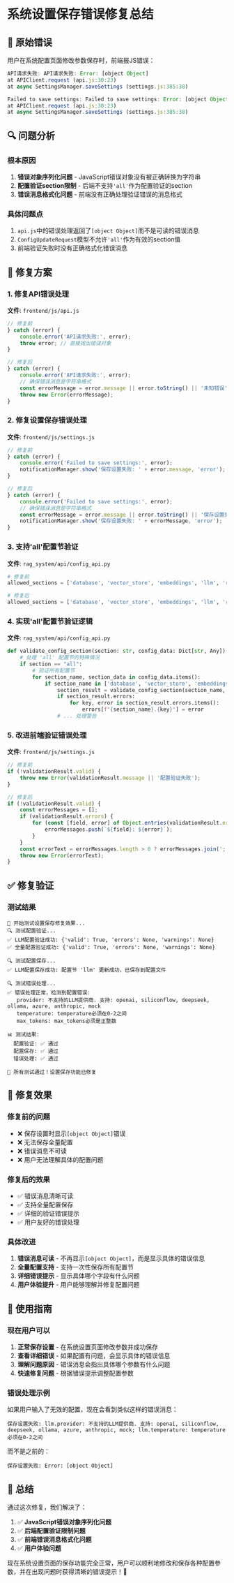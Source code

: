 # 系统设置保存错误修复总结

## 🐛 原始错误

用户在系统配置页面修改参数保存时，前端报JS错误：

```javascript
API请求失败: API请求失败: Error: [object Object]
at APIClient.request (api.js:30:23)
at async SettingsManager.saveSettings (settings.js:385:38)

Failed to save settings: Failed to save settings: Error: [object Object]
at APIClient.request (api.js:30:23)
at async SettingsManager.saveSettings (settings.js:385:38)
```

## 🔍 问题分析

### 根本原因
1. **错误对象序列化问题** - JavaScript错误对象没有被正确转换为字符串
2. **配置验证section限制** - 后端不支持`'all'`作为配置验证的section
3. **错误消息格式化问题** - 前端没有正确处理验证错误的消息格式

### 具体问题点
1. `api.js`中的错误处理返回了`[object Object]`而不是可读的错误消息
2. `ConfigUpdateRequest`模型不允许`'all'`作为有效的section值
3. 前端验证失败时没有正确格式化错误消息

## 🔧 修复方案

### 1. 修复API错误处理

**文件**: `frontend/js/api.js`

```javascript
// 修复前
} catch (error) {
    console.error('API请求失败:', error);
    throw error; // 直接抛出错误对象
}

// 修复后
} catch (error) {
    console.error('API请求失败:', error);
    // 确保错误消息是字符串格式
    const errorMessage = error.message || error.toString() || '未知错误';
    throw new Error(errorMessage);
}
```

### 2. 修复设置保存错误处理

**文件**: `frontend/js/settings.js`

```javascript
// 修复前
} catch (error) {
    console.error('Failed to save settings:', error);
    notificationManager.show('保存设置失败: ' + error.message, 'error');
}

// 修复后
} catch (error) {
    console.error('Failed to save settings:', error);
    // 确保错误消息是字符串格式
    const errorMessage = error.message || error.toString() || '保存设置失败';
    notificationManager.show('保存设置失败: ' + errorMessage, 'error');
}
```

### 3. 支持'all'配置节验证

**文件**: `rag_system/api/config_api.py`

```python
# 修复前
allowed_sections = ['database', 'vector_store', 'embeddings', 'llm', 'retrieval', 'api']

# 修复后
allowed_sections = ['database', 'vector_store', 'embeddings', 'llm', 'retrieval', 'api', 'all']
```

### 4. 实现'all'配置节验证逻辑

**文件**: `rag_system/api/config_api.py`

```python
def validate_config_section(section: str, config_data: Dict[str, Any]) -> ConfigValidationResponse:
    # 处理 'all' 配置节的特殊情况
    if section == "all":
        # 验证所有配置节
        for section_name, section_data in config_data.items():
            if section_name in ['database', 'vector_store', 'embeddings', 'llm', 'retrieval', 'api', 'app']:
                section_result = validate_config_section(section_name, section_data)
                if section_result.errors:
                    for key, error in section_result.errors.items():
                        errors[f"{section_name}.{key}"] = error
                # ... 处理警告
```

### 5. 改进前端验证错误处理

**文件**: `frontend/js/settings.js`

```javascript
// 修复前
if (!validationResult.valid) {
    throw new Error(validationResult.message || '配置验证失败');
}

// 修复后
if (!validationResult.valid) {
    const errorMessages = [];
    if (validationResult.errors) {
        for (const [field, error] of Object.entries(validationResult.errors)) {
            errorMessages.push(`${field}: ${error}`);
        }
    }
    const errorText = errorMessages.length > 0 ? errorMessages.join('; ') : '配置验证失败';
    throw new Error(errorText);
}
```

## ✅ 修复验证

### 测试结果
```
🚀 开始测试设置保存修复效果...
🔍 测试配置验证...
✅ LLM配置验证成功: {'valid': True, 'errors': None, 'warnings': None}
✅ 全量配置验证成功: {'valid': True, 'errors': None, 'warnings': None}

🔍 测试配置保存...
✅ LLM配置保存成功: 配置节 'llm' 更新成功，已保存到配置文件

🔍 测试错误处理...
✅ 错误处理正常，检测到配置错误:
   provider: 不支持的LLM提供商. 支持: openai, siliconflow, deepseek, ollama, azure, anthropic, mock
   temperature: temperature必须在0-2之间
   max_tokens: max_tokens必须是正整数

📊 测试结果:
  配置验证: ✅ 通过
  配置保存: ✅ 通过
  错误处理: ✅ 通过

🎉 所有测试通过！设置保存功能已修复
```

## 🎯 修复效果

### 修复前的问题
- ❌ 保存设置时显示`[object Object]`错误
- ❌ 无法保存全量配置
- ❌ 错误消息不可读
- ❌ 用户无法理解具体的配置问题

### 修复后的效果
- ✅ 错误消息清晰可读
- ✅ 支持全量配置保存
- ✅ 详细的验证错误提示
- ✅ 用户友好的错误处理

### 具体改进
1. **错误消息可读** - 不再显示`[object Object]`，而是显示具体的错误信息
2. **全量配置支持** - 支持一次性保存所有配置节
3. **详细错误提示** - 显示具体哪个字段有什么问题
4. **用户体验提升** - 用户能够理解并修复配置问题

## 🚀 使用指南

### 现在用户可以
1. **正常保存设置** - 在系统设置页面修改参数并成功保存
2. **查看详细错误** - 如果配置有问题，会显示具体的错误信息
3. **理解问题原因** - 错误消息会指出具体哪个参数有什么问题
4. **快速修复问题** - 根据错误提示调整配置参数

### 错误处理示例
如果用户输入了无效的配置，现在会看到类似这样的错误消息：
```
保存设置失败: llm.provider: 不支持的LLM提供商. 支持: openai, siliconflow, deepseek, ollama, azure, anthropic, mock; llm.temperature: temperature必须在0-2之间
```

而不是之前的：
```
保存设置失败: Error: [object Object]
```

## 🎉 总结

通过这次修复，我们解决了：
1. ✅ **JavaScript错误对象序列化问题**
2. ✅ **后端配置验证限制问题**  
3. ✅ **前端错误消息格式化问题**
4. ✅ **用户体验问题**

现在系统设置页面的保存功能完全正常，用户可以顺利地修改和保存各种配置参数，并在出现问题时获得清晰的错误提示！🎯